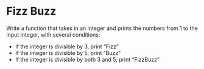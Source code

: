 # Fizz Buzz

Write a function that takes in an integer and prints the numbers from 1 to the input integer, with several conditions:

- If the integer is divisible by 3, print “Fizz”
- If the integer is divisible by 5, print “Buzz”
- If the integer is divisible by both 3 and 5, print “FizzBuzz”